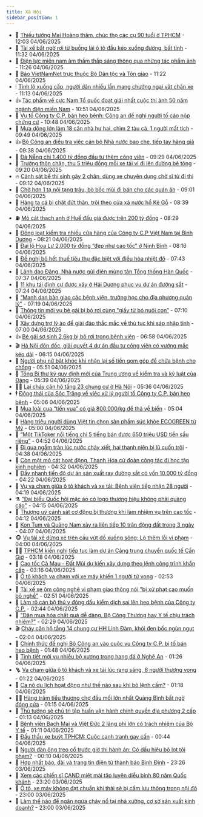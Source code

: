 ```yaml
---
title: Xã Hội
sidebar_position: 1
---
```


<!-- dantri-xa-hoi:START -->
- 🫣 [Thiếu tướng Mai Hoàng thăm, chúc thọ các cụ 90 tuổi ở TPHCM](https://dantri.com.vn/xa-hoi/thieu-tuong-mai-hoang-tham-chuc-tho-cac-cu-90-tuoi-o-tphcm-20250604163429569.htm) - 12:03 04/06/2025
- 💼 [Tài xế bất ngờ rơi từ buồng lái ô tô đầu kéo xuống đường, bất tỉnh](https://dantri.com.vn/xa-hoi/tai-xe-bat-ngo-roi-tu-buong-lai-o-to-dau-keo-xuong-duong-bat-tinh-20250604181652470.htm) - 11:32 04/06/2025
- 🎊 [Điện lực miền nam âm thầm thắp sáng thông qua những tác phẩm ảnh](https://dantri.com.vn/xa-hoi/dien-luc-mien-nam-am-tham-thap-sang-thong-qua-nhung-tac-pham-anh-20250604171019094.htm) - 11:26 04/06/2025
- 🙉 [Báo VietNamNet trực thuộc Bộ Dân tộc và Tôn giáo](https://dantri.com.vn/xa-hoi/bao-vietnamnet-truc-thuoc-bo-dan-toc-va-ton-giao-20250604174853161.htm) - 11:22 04/06/2025
- 🕯 [Tỉnh lộ xuống cấp, người dân nhiều lần mang chướng ngại vật chặn xe](https://dantri.com.vn/xa-hoi/tinh-lo-xuong-cap-nguoi-dan-nhieu-lan-mang-chuong-ngai-vat-chan-xe-20250604172911731.htm) - 11:13 04/06/2025
- 👍 [Tác phẩm về cực Nam Tổ quốc đoạt giải nhất cuộc thi ảnh 50 năm ngành điện miền Nam](https://dantri.com.vn/xa-hoi/tac-pham-ve-cuc-nam-to-quoc-doat-giai-nhat-cuoc-thi-anh-50-nam-nganh-dien-mien-nam-20250604155906128.htm) - 10:51 04/06/2025
- 🤖 [Vụ tố Công ty C.P. bán heo bệnh: Công an đề nghị người tố cáo nộp chứng cứ](https://dantri.com.vn/xa-hoi/vu-to-cong-ty-cp-ban-heo-benh-cong-an-de-nghi-nguoi-to-cao-nop-chung-cu-20250604171442585.htm) - 10:48 04/06/2025
- 🙉 [Mưa dông lớn làm 18 căn nhà hư hại, chìm 2 tàu cá, 1 người mất tích](https://dantri.com.vn/xa-hoi/mua-dong-lon-lam-18-can-nha-hu-hai-chim-2-tau-ca-1-nguoi-mat-tich-20250604161250433.htm) - 09:49 04/06/2025
- 👍 [Bộ Công an điều tra việc cán bộ Nhà nước bao che, tiếp tay hàng giả](https://dantri.com.vn/xa-hoi/bo-cong-an-dieu-tra-viec-can-bo-nha-nuoc-bao-che-tiep-tay-hang-gia-20250604163527654.htm) - 09:38 04/06/2025
- 🗽 [Đà Nẵng chi 1.400 tỷ đồng đầu tư thêm công viên](https://dantri.com.vn/xa-hoi/da-nang-chi-1400-ty-dong-dau-tu-them-cong-vien-20250604162034254.htm) - 09:29 04/06/2025
- 🗽 [Trưởng thôn chặn, thu 5 triệu đồng mỗi xe tải vì đi lên đường bê tông](https://dantri.com.vn/xa-hoi/truong-thon-chan-thu-5-trieu-dong-moi-xe-tai-vi-di-len-duong-be-tong-20250604153828498.htm) - 09:20 04/06/2025
- 🔥 [Cảnh sát bế thí sinh gãy 2 chân, dùng xe chuyên dụng chở sĩ tử đi thi](https://dantri.com.vn/xa-hoi/canh-sat-be-thi-sinh-gay-2-chan-dung-xe-chuyen-dung-cho-si-tu-di-thi-20250604155712985.htm) - 09:12 04/06/2025
- 🦒 [Chở hơn 1 tạ nội tạng trâu, bò bốc mùi đi bán cho các quán ăn](https://dantri.com.vn/xa-hoi/cho-hon-1-ta-noi-tang-trau-bo-boc-mui-di-ban-cho-cac-quan-an-20250604155757962.htm) - 09:01 04/06/2025
- 🧐 [Hàng tạ cá bị chặt đứt thân, trôi theo cửa xả nước hồ Kẻ Gỗ](https://dantri.com.vn/xa-hoi/hang-ta-ca-bi-chat-dut-than-troi-theo-cua-xa-nuoc-ho-ke-go-20250604152259213.htm) - 08:39 04/06/2025
- ⛽️ [Mỏ cát thạch anh ở Huế đấu giá được trên 200 tỷ đồng](https://dantri.com.vn/xa-hoi/mo-cat-thach-anh-o-hue-dau-gia-duoc-tren-200-ty-dong-20250604152519899.htm) - 08:29 04/06/2025
- 🚀 [Đồng loạt kiểm tra nhiều cửa hàng của Công ty C.P Việt Nam tại Bình Dương](https://dantri.com.vn/xa-hoi/dong-loat-kiem-tra-nhieu-cua-hang-cua-cong-ty-cp-viet-nam-tai-binh-duong-20250604150153334.htm) - 08:21 04/06/2025
- 🦒 [Đại lộ Hoa Lư 2.000 tỷ đồng “đẹp như cao tốc” ở Ninh Bình](https://dantri.com.vn/xa-hoi/dai-lo-hoa-lu-2000-ty-dong-dep-nhu-cao-toc-o-ninh-binh-20250604145543205.htm) - 08:16 04/06/2025
- 🦅 [Đề nghị bỏ hết thuế tiêu thụ đặc biệt với điều hòa nhiệt độ](https://dantri.com.vn/xa-hoi/de-nghi-bo-het-thue-tieu-thu-dac-biet-voi-dieu-hoa-nhiet-do-20250604143539782.htm) - 07:43 04/06/2025
- 🚀 [Lãnh đạo Đảng, Nhà nước gửi điện mừng tân Tổng thống Hàn Quốc](https://dantri.com.vn/xa-hoi/lanh-dao-dang-nha-nuoc-gui-dien-mung-tan-tong-thong-han-quoc-20250604143046743.htm) - 07:37 04/06/2025
- 🦅 [11 khu tái định cư được xây ở Hải Dương phục vụ dự án đường sắt](https://dantri.com.vn/xa-hoi/11-khu-tai-dinh-cu-duoc-xay-o-hai-duong-phuc-vu-du-an-duong-sat-20250604141525564.htm) - 07:24 04/06/2025
- 🤠 [“Mạnh dạn bàn giao các bệnh viện, trường học cho địa phương quản lý&quot;](https://dantri.com.vn/xa-hoi/manh-dan-ban-giao-cac-benh-vien-truong-hoc-cho-dia-phuong-quan-ly-20250604135546588.htm) - 07:19 04/06/2025
- 💄 [Thông tin mới vụ bé gái bị bỏ rơi cùng &quot;giấy từ bỏ nuôi con”](https://dantri.com.vn/xa-hoi/thong-tin-moi-vu-be-gai-bi-bo-roi-cung-giay-tu-bo-nuoi-con-20250604132925294.htm) - 07:10 04/06/2025
- 🥷 [Xây dựng trợ lý ảo để giải đáp thắc mắc về thủ tục khi sáp nhập tỉnh](https://dantri.com.vn/xa-hoi/xay-dung-tro-ly-ao-de-giai-dap-thac-mac-ve-thu-tuc-khi-sap-nhap-tinh-20250604132614184.htm) - 07:00 04/06/2025
- 👍 [Bé gái sơ sinh 2,6kg bị bỏ rơi trong bệnh viện](https://dantri.com.vn/xa-hoi/be-gai-so-sinh-26kg-bi-bo-roi-trong-benh-vien-20250604132448002.htm) - 06:58 04/06/2025
- 🎬 [Hà Nội đôn đốc, giải quyết 4 dự án đầu tư công viên có vướng mắc kéo dài](https://dantri.com.vn/xa-hoi/ha-noi-don-doc-giai-quyet-4-du-an-dau-tu-cong-vien-co-vuong-mac-keo-dai-20250604111613535.htm) - 06:15 04/06/2025
- 🦒 [Người phụ nữ bật khóc khi nhận lại số tiền gom góp để chữa bệnh cho chồng](https://dantri.com.vn/xa-hoi/nguoi-phu-nu-bat-khoc-khi-nhan-lai-so-tien-gom-gop-de-chua-benh-cho-chong-20250604120750472.htm) - 05:51 04/06/2025
- 🌊 [Tổng Bí thư ký quy định mới của Trung ương về kiểm tra và kỷ luật của Đảng](https://dantri.com.vn/xa-hoi/tong-bi-thu-ky-quy-dinh-moi-cua-trung-uong-ve-kiem-tra-va-ky-luat-cua-dang-20250604123514250.htm) - 05:39 04/06/2025
- 🧑‍💻 [Lại cháy căn hộ tầng 23 chung cư ở Hà Nội](https://dantri.com.vn/xa-hoi/lai-chay-can-ho-tang-23-chung-cu-o-ha-noi-20250604121135480.htm) - 05:36 04/06/2025
- 🕴 [Động thái của Sóc Trăng về việc xử lý người tố Công ty C.P. bán heo bệnh](https://dantri.com.vn/xa-hoi/dong-thai-cua-soc-trang-ve-viec-xu-ly-nguoi-to-cong-ty-cp-ban-heo-benh-20250604110834191.htm) - 05:06 04/06/2025
- 🤔 [Mua loài cua “tiến vua” có giá 800.000/kg để thả về biển](https://dantri.com.vn/xa-hoi/mua-loai-cua-tien-vua-co-gia-800000kg-de-tha-ve-bien-20250604115356659.htm) - 05:04 04/06/2025
- 💄 [Hàng triệu người dùng Việt tin chọn sản phẩm sức khỏe ECOGREEN từ Mỹ](https://dantri.com.vn/xa-hoi/hang-trieu-nguoi-dung-viet-tin-chon-san-pham-suc-khoe-ecogreen-tu-my-20250604110916775.htm) - 05:00 04/06/2025
- 🧠 [“Một TikToker nổi tiếng chỉ 5 tiếng bán được 650 triệu USD tiền sầu riêng”](https://dantri.com.vn/xa-hoi/mot-tiktoker-noi-tieng-chi-5-tieng-ban-duoc-650-trieu-usd-tien-sau-rieng-20250604114819418.htm) - 04:52 04/06/2025
- 🦣 [Đi qua ngầm tràn lúc nước chảy xiết, hai thanh niên bị lũ cuốn trôi](https://dantri.com.vn/xa-hoi/di-qua-ngam-tran-luc-nuoc-chay-xiet-hai-thanh-nien-bi-lu-cuon-troi-20250604113117573.htm) - 04:38 04/06/2025
- 💫 [Còn một mỏ cát hoạt động, Thanh Hóa cử đoàn công tác đi học tập kinh nghiệm](https://dantri.com.vn/xa-hoi/con-mot-mo-cat-hoat-dong-thanh-hoa-cu-doan-cong-tac-di-hoc-tap-kinh-nghiem-20250604111110190.htm) - 04:32 04/06/2025
- 🚀 [Đẩy nhanh tiến độ dự án sản xuất ray đường sắt có vốn 10.000 tỷ đồng](https://dantri.com.vn/xa-hoi/day-nhanh-tien-do-du-an-san-xuat-ray-duong-sat-co-von-10000-ty-dong-20250604110500885.htm) - 04:22 04/06/2025
- 🤔 [Vụ va chạm giữa ô tô khách và xe tải: Bệnh viện tiếp nhận 28 người](https://dantri.com.vn/xa-hoi/vu-va-cham-giua-o-to-khach-va-xe-tai-benh-vien-tiep-nhan-28-nguoi-20250604110513806.htm) - 04:19 04/06/2025
- ⚗️ [&quot;Đại biểu Quốc hội mặc áo có logo thương hiệu không phải quảng cáo&quot;](https://dantri.com.vn/xa-hoi/dai-bieu-quoc-hoi-mac-ao-co-logo-thuong-hieu-khong-phai-quang-cao-20250604110900935.htm) - 04:15 04/06/2025
- 🫶 [Thượng uý cảnh sát cơ động bị thương khi làm nhiệm vụ trên cao tốc](https://dantri.com.vn/xa-hoi/thuong-uy-canh-sat-co-dong-bi-thuong-khi-lam-nhiem-vu-tren-cao-toc-20250604103007024.htm) - 04:12 04/06/2025
- 🌮 [Kon Tum và Quảng Nam xảy ra liên tiếp 10 trận động đất trong 3 ngày](https://dantri.com.vn/xa-hoi/kon-tum-va-quang-nam-xay-ra-lien-tiep-10-tran-dong-dat-trong-3-ngay-20250604103751045.htm) - 04:07 04/06/2025
- 🐵 [Vụ tài xế dừng xe trên cầu vứt đồ xuống sông: Lộ thêm lỗi vi phạm](https://dantri.com.vn/xa-hoi/vu-tai-xe-dung-xe-tren-cau-vut-do-xuong-song-lo-them-loi-vi-pham-20250604102433837.htm) - 04:00 04/06/2025
- 🧑‍🏫 [TPHCM kiến nghị tiếp tục làm dự án Cảng trung chuyển quốc tế Cần Giờ](https://dantri.com.vn/xa-hoi/tphcm-kien-nghi-tiep-tuc-lam-du-an-cang-trung-chuyen-quoc-te-can-gio-20250603225842836.htm) - 03:18 04/06/2025
- 💫 [Cao tốc Cà Mau - Đất Mũi dự kiến xây dựng theo lệnh công trình khẩn cấp](https://dantri.com.vn/xa-hoi/cao-toc-ca-mau-dat-mui-du-kien-xay-dung-theo-lenh-cong-trinh-khan-cap-20250603203633799.htm) - 03:16 04/06/2025
- 🦩 [Ô tô khách va chạm với xe máy khiến 1 người tử vong](https://dantri.com.vn/xa-hoi/o-to-khach-va-cham-voi-xe-may-khien-1-nguoi-tu-vong-20250604085532319.htm) - 02:53 04/06/2025
- 🦄 [Tài xế xe ôm công nghệ vi phạm giao thông nói &quot;bị xử phạt cao muốn bỏ nghề&quot;](https://dantri.com.vn/xa-hoi/tai-xe-xe-om-cong-nghe-vi-pham-giao-thong-noi-bi-xu-phat-cao-muon-bo-nghe-20250604093743823.htm) - 02:51 04/06/2025
- 💂 [Làm rõ cán bộ thú y đóng dấu kiểm dịch sai lên heo bệnh của Công ty C.P.](https://dantri.com.vn/xa-hoi/lam-ro-can-bo-thu-y-dong-dau-kiem-dich-sai-len-heo-benh-cua-cong-ty-cp-20250604091627587.htm) - 02:44 04/06/2025
- 💄 [&quot;Dân mua hóa chất quá dễ dàng, Bộ Công Thương hay Y tế chịu trách nhiệm?&quot;](https://dantri.com.vn/xa-hoi/dan-mua-hoa-chat-qua-de-dang-bo-cong-thuong-hay-y-te-chiu-trach-nhiem-20250604091337503.htm) - 02:29 04/06/2025
- 🎬 [Cháy căn hộ tầng 14 chung cư HH Linh Đàm, khói đen bốc ngùn ngụt](https://dantri.com.vn/xa-hoi/chay-can-ho-tang-14-chung-cu-hh-linh-dam-khoi-den-boc-ngun-ngut-20250604090120306.htm) - 02:04 04/06/2025
- 👀 [Chính thức đề nghị Bộ Công an vào cuộc vụ Công ty C.P. bị tố bán heo bệnh](https://dantri.com.vn/xa-hoi/chinh-thuc-de-nghi-bo-cong-an-vao-cuoc-vu-cong-ty-cp-bi-to-ban-heo-benh-20250604083020340.htm) - 01:48 04/06/2025
- 💃 [Tình tiết mới vụ nhiều bộ xương trong hang đá ở Nghệ An](https://dantri.com.vn/xa-hoi/tinh-tiet-moi-vu-nhieu-bo-xuong-trong-hang-da-o-nghe-an-20250604081233252.htm) - 01:26 04/06/2025
- 🪜 [Va chạm giữa ô tô khách và xe tải lúc rạng sáng, 6 người thương vong](https://dantri.com.vn/xa-hoi/va-cham-giua-o-to-khach-va-xe-tai-luc-rang-sang-6-nguoi-thuong-vong-20250604072509384.htm) - 01:22 04/06/2025
- 📝 [Ca nô du lịch hoạt động như thế nào sau khi bỏ lệnh cấm?](https://dantri.com.vn/xa-hoi/ca-no-du-lich-hoat-dong-nhu-the-nao-sau-khi-bo-lenh-cam-20250604075126917.htm) - 01:18 04/06/2025
- 🧑‍💻 [Hàng trăm tiểu thương chợ đầu mối lớn nhất Quảng Bình bất ngờ đóng cửa](https://dantri.com.vn/xa-hoi/hang-tram-tieu-thuong-cho-dau-moi-lon-nhat-quang-binh-bat-ngo-dong-cua-20250604074353595.htm) - 01:15 04/06/2025
- 👺 [Thủ tướng sẽ chủ trì tập huấn vận hành chính quyền địa phương 2 cấp](https://dantri.com.vn/xa-hoi/thu-tuong-se-chu-tri-tap-huan-van-hanh-chinh-quyen-dia-phuong-2-cap-20250604073042723.htm) - 01:13 04/06/2025
- 🌮 [Bệnh viện Bạch Mai và Việt Đức 2 lãng phí lớn có trách nhiệm của Bộ Y tế](https://dantri.com.vn/xa-hoi/benh-vien-bach-mai-va-viet-duc-2-lang-phi-lon-co-trach-nhiem-cua-bo-y-te-20250604071714300.htm) - 01:11 04/06/2025
- 🤭 [Đấu thầu xe buýt TPHCM: Cuộc cạnh tranh gay cấn](https://dantri.com.vn/xa-hoi/dau-thau-xe-buyt-tphcm-cuoc-canh-tranh-gay-can-20250604054053013.htm) - 00:44 04/06/2025
- 💪 [Người đàn ông treo cổ trước giờ thi hành án: Có dấu hiệu bỏ lọt tội phạm?](https://dantri.com.vn/xa-hoi/nguoi-dan-ong-treo-co-truoc-gio-thi-hanh-an-co-dau-hieu-bo-lot-toi-pham-20250604000850350.htm) - 00:10 04/06/2025
- 🧰 [Hợp nhất báo, đài và trang tin điện tử thành báo Bình Định](https://dantri.com.vn/xa-hoi/hop-nhat-bao-dai-va-trang-tin-dien-tu-thanh-bao-binh-dinh-20250603211727579.htm) - 23:26 03/06/2025
- 🤡 [Xem các chiến sĩ CAND miệt mài tập luyện diễu binh 80 năm Quốc khánh](https://dantri.com.vn/xa-hoi/xem-cac-chien-si-cand-miet-mai-tap-luyen-dieu-binh-80-nam-quoc-khanh-20250603171417587.htm) - 23:20 03/06/2025
- 🦆 [Ô tô, xe máy không đạt chuẩn khí thải sẽ bị cấm lưu thông trong nội đô](https://dantri.com.vn/xa-hoi/o-to-xe-may-khong-dat-chuan-khi-thai-se-bi-cam-luu-thong-trong-noi-do-20250603210521156.htm) - 23:00 03/06/2025
- 🦍 [Làm thế nào để ngăn ngừa cháy nổ tại nhà xưởng, cơ sở sản xuất kinh doanh?](https://dantri.com.vn/xa-hoi/lam-the-nao-de-ngan-ngua-chay-no-tai-nha-xuong-co-so-san-xuat-kinh-doanh-20250603204312882.htm) - 23:00 03/06/2025<!-- dantri-xa-hoi:END -->

